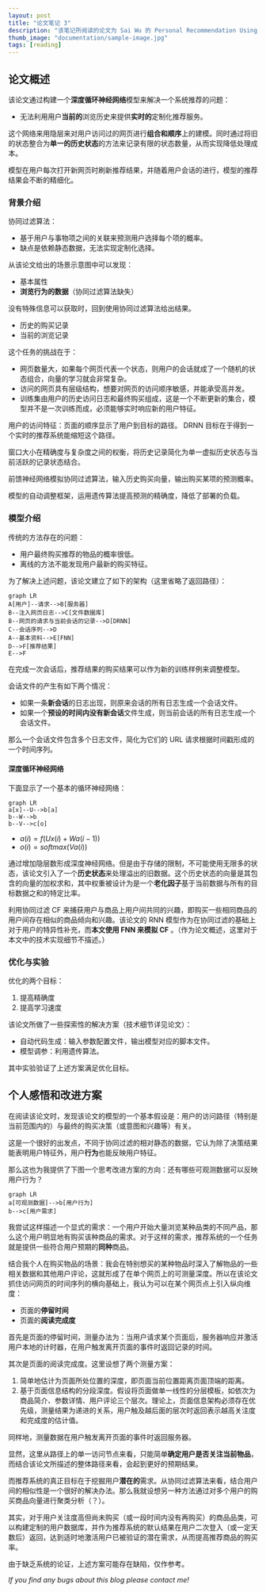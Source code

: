 ```yaml
---
layout: post
title: "论文笔记 3"
description: "该笔记所阅读的论文为 Sai Wu 的 Personal Recommendation Using Deep Recurrent Neural Networks in NetEase 。"
thumb_image: "documentation/sample-image.jpg"
tags: [reading]
---
```


## 论文概述

该论文通过构建一个**深度循环神经网络**模型来解决一个系统推荐的问题：

- 无法利用用户**当前的**浏览历史来提供**实时的**定制化推荐服务。

这个网络来用隐层来对用户访问过的网页进行**组合和顺序**上的建模。同时通过将旧的状态整合为**单一的历史状态**的方法来记录有限的状态数量，从而实现降低处理成本。

模型在用户每次打开新网页时刷新推荐结果，并随着用户会话的进行，模型的推荐结果会不断的精细化。



### 背景介绍

协同过滤算法：

- 基于用户与事物项之间的关联来预测用户选择每个项的概率。
- 缺点是依赖静态数据，无法实现定制化选择。

从该论文给出的场景示意图中可以发现：

- 基本属性
- **浏览行为的数据**（协同过滤算法缺失）

没有特殊信息可以获取时，回到使用协同过滤算法给出结果。

- 历史的购买记录
- 当前的浏览记录

这个任务的挑战在于：

- 网页数量大，如果每个网页代表一个状态，则用户的会话就成了一个随机的状态组合，向量的学习就会非常复杂。
- 访问的网页具有层级结构，想要对网页的访问顺序敏感，并能承受高并发。
- 训练集由用户的历史访问日志和最终购买组成，这是一个不断更新的集合，模型并不是一次训练而成，必须能够实时响应新的用户特征。

用户的访问特征：页面的顺序显示了用户到目标的路径。 DRNN 目标在于得到一个实时的推荐系统能缩短这个路径。

窗口大小在精确度与复杂度之间的权衡，将历史记录简化为单一虚拟历史状态与当前活跃的记录状态结合。

前馈神经网络模拟协同过滤算法，输入历史购买向量，输出购买某项的预测概率。

模型的自动调整框架，运用遗传算法提高预测的精确度，降低了部署的负载。

### 模型介绍

传统的方法存在的问题：

- 用户最终购买推荐的物品的概率很低。
- 离线的方法不能发现用户最新的购买特征。

为了解决上述问题，该论文建立了如下的架构（这里省略了返回路径）：

```mermaid
graph LR
A[用户]--请求-->B[服务器]
B--注入网页日志-->C[文件数据库]
B--网页的请求与当前会话的记录-->D[DRNN]
C--会话序列-->D
A--基本资料-->E[FNN]
D-->F[推荐结果]
E-->F
```

在完成一次会话后，推荐结果的购买结果可以作为新的训练样例来调整模型。

会话文件的产生有如下两个情况：

- 如果一条**新会话**的日志出现，则原来会话的所有日志生成一个会话文件。
- 如果一个**预设的时间内没有新会话**文件生成，则当前会话的所有日志生成一个会话文件。

那么一个会话文件包含多个日志文件，简化为它们的 URL 请求根据时间戳形成的一个时间序列。



#### 深度循环神经网络

下面显示了一个基本的循环神经网络：

```mermaid
graph LR
a[x]--U-->b[a]
b--W-->b
b--V-->c[o]
```

- $a(i)=f(Ux(i)+Wa(i-1))$
- $o(i)=softmax(Va(i))$

通过增加隐层数形成深度神经网络。但是由于存储的限制，不可能使用无限多的状态，该论文引入了一个**历史状态**来处理溢出的旧数据。这个历史状态的向量是其包含的向量的加权求和，其中权重被设计为是一个**老化因子**基于当前数据与所有的目标数据之和的特定比率。

利用协同过滤 CF 来捕获用户与商品上用户间共同的兴趣，即购买一些相同商品的用户间存在相似的商品倾向和兴趣。该论文的 RNN 模型作为在协同过滤的基础上对于用户的特异性补充，而**本文使用 FNN 来模拟 CF** 。（作为论文概述，这里对于本文中的技术实现细节不描述。）



### 优化与实验

优化的两个目标：

1. 提高精确度
2. 提高学习速度

该论文所做了一些探索性的解决方案（技术细节详见论文）：

- 自动代码生成：输入参数配置文件，输出模型对应的脚本文件。
- 模型调参：利用遗传算法。

其中实验验证了上述方案满足优化目标。



## 个人感悟和改进方案

在阅读该论文时，发现该论文的模型的一个基本假设是：用户的访问路径（特别是当前范围内的）与最终的购买决策（或意图和兴趣等）有关。

这是一个很好的出发点，不同于协同过滤的相对静态的数据，它认为除了决策结果能表明用户特征外，用户**行为**也能反映用户特征。

那么这也为我提供了下图一个思考改进方案的方向：还有哪些可观测数据可以反映用户行为？

```mermaid
graph LR
a[可观测数据]-->b[用户行为]
b-->c[用户需求]
```

我尝试这样描述一个显式的需求：一个用户开始大量浏览某种品类的不同产品，那么这个用户明显地有购买该种商品的需求。对于这样的需求，推荐系统的一个任务就是提供一些符合用户预期的**同种**商品。

结合我个人在购买物品的场景：我会在特别想买的某种物品时深入了解物品的一些相关数据和其他用户评论，这就形成了在单个网页上的可测量深度。所以在该论文抓住访问网页的时间序列的横向基础上，我认为可以在某个网页点上引入纵向维度：

- 页面的**停留时间**
- 页面的**阅读完成度**

首先是页面的停留时间，测量办法为：当用户请求某个页面后，服务器响应并激活用户本地的计时器，在用户触发离开页面的事件时返回记录的时间。

其次是页面的阅读完成度。这里设想了两个测量方案：

1. 简单地估计为页面所处位置的深度，即页面当前位置距离页面顶端的距离。
2. 基于页面信息结构的分段深度。假设将页面做单一线性的分层模板，如依次为商品简介、参数详情、用户评论三个层次。理论上，页面信息架构必须存在优先级，测量结果为递进的关系，用户触及越后面的层次时返回表示越高关注度和完成度的估计值。

同样地，测量数据在用户触发离开页面的事件时返回服务器。

显然，这里从路径上的单一访问节点来看，只能简单**确定用户是否关注当前物品**，而结合该论文所描述的整体路径来看，会起到更好的预期结果。

而推荐系统的真正目标在于挖掘用户**潜在的**需求。从协同过滤算法来看，结合用户间的相似性是一个很好的解决办法。那么我就设想另一种方法通过对多个用户的购买商品向量进行聚类分析（？）。

其实，对于用户关注度高但尚未购买（或一段时间内没有再购买）的商品品类，可以构建定制的用户数据库，并作为推荐系统的默认结果在用户二次登入（或一定天数后）返回，达到适时地激活用户已被验证的潜在需求，从而提高推荐商品的购买率。

由于缺乏系统的论证，上述方案可能存在缺陷，仅作参考。



_If you find any bugs about this blog please contact me!_
